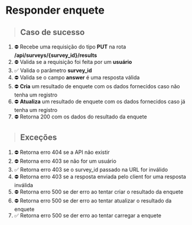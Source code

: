 # Responder enquete

> ## Caso de sucesso
1. ⛔️ Recebe uma requisição do tipo **PUT** na rota **/api/surveys/{survey_id}/results**
2. ⛔️ Valida se a requisição foi feita por um **usuário**
3. ✅ Valida o parâmetro **survey_id**
4. ⛔️ Valida se o campo **answer** é uma resposta válida
5. ⛔️ **Cria** um resultado de enquete com os dados fornecidos caso não tenha um registro
6. ⛔️ **Atualiza** um resultado de enquete com os dados fornecidos caso já tenha um registro
7. ⛔️ Retorna 200 com os dados do resultado da enquete

>  ## Exceções
1. ⛔️ Retorna erro 404 se a API não existir
2. ⛔️ Retorna erro 403 se não for um usuário
3. ✅ Retorna erro 403 se o survey_id passado na URL for inválido
4. ⛔️ Retorna erro 403 se a resposta enviada pelo client for uma resposta inválida
5. ⛔️ Retorna erro 500 se der erro ao tentar criar o resultado da enquete
6. ⛔️ Retorna erro 500 se der erro ao tentar atualizar o resultado da enquete
7. ✅ Retorna erro 500 se der erro ao tentar carregar a enquete